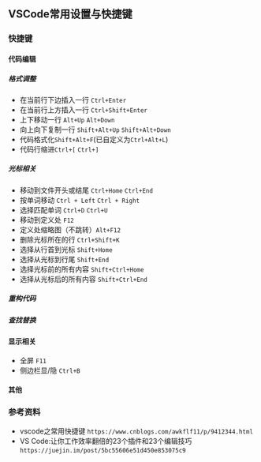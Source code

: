 ## VSCode常用设置与快捷键

### 快捷键

#### 代码编辑

##### 格式调整

* 在当前行下边插入一行 `Ctrl+Enter`
* 在当前行上方插入一行 `Ctrl+Shift+Enter`
* 上下移动一行 `Alt+Up` `Alt+Down`
* 向上向下复制一行 `Shift+Alt+Up` `Shift+Alt+Down`
* 代码格式化`Shift+Alt+F`(已自定义为`Ctrl+Alt+L`)
* 代码行缩进`Ctrl+[` `Ctrl+]`

##### 光标相关

* 移动到文件开头或结尾 `Ctrl+Home` `Ctrl+End`
* 按单词移动 `Ctrl + Left` `Ctrl + Right`
* 选择匹配单词 `Ctrl+D` `Ctrl+U`
* 移动到定义处 `F12`
* 定义处缩略图（不跳转）`Alt+F12`
* 删除光标所在的行 `Ctrl+Shift+K`
* 选择从行首到光标 `Shift+Home`
* 选择从光标到行尾 `Shift+End`
* 选择光标前的所有内容 `Shift+Ctrl+Home`
* 选择从光标后的所有内容 `Shift+Ctrl+End`

##### 重构代码

##### 查找替换

#### 显示相关

* 全屏 `F11`
* 侧边栏显/隐 `Ctrl+B`

#### 其他



### 参考资料

* vscode之常用快捷键 `https://www.cnblogs.com/awkflf11/p/9412344.html`
* VS Code:让你工作效率翻倍的23个插件和23个编辑技巧 `https://juejin.im/post/5bc55606e51d450e853075c9`